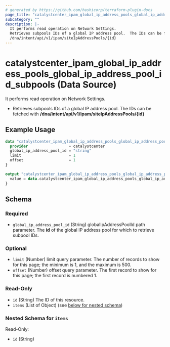 ```yaml
---
# generated by https://github.com/hashicorp/terraform-plugin-docs
page_title: "catalystcenter_ipam_global_ip_address_pools_global_ip_address_pool_id_subpools Data Source - terraform-provider-catalystcenter"
subcategory: ""
description: |-
  It performs read operation on Network Settings.
  Retrieves subpools IDs of a global IP address pool.  The IDs can be fetched with
  /dna/intent/api/v1/ipam/siteIpAddressPools/{id}
---
```


# catalystcenter_ipam_global_ip_address_pools_global_ip_address_pool_id_subpools (Data Source)

It performs read operation on Network Settings.

- Retrieves subpools IDs of a global IP address pool.  The IDs can be fetched with
**/dna/intent/api/v1/ipam/siteIpAddressPools/{id}**

## Example Usage

```terraform
data "catalystcenter_ipam_global_ip_address_pools_global_ip_address_pool_id_subpools" "example" {
  provider                  = catalystcenter
  global_ip_address_pool_id = "string"
  limit                     = 1
  offset                    = 1
}

output "catalystcenter_ipam_global_ip_address_pools_global_ip_address_pool_id_subpools_example" {
  value = data.catalystcenter_ipam_global_ip_address_pools_global_ip_address_pool_id_subpools.example.items
}
```

<!-- schema generated by tfplugindocs -->
## Schema

### Required

- `global_ip_address_pool_id` (String) globalIpAddressPoolId path parameter. The **id** of the global IP address pool for which to retrieve subpool IDs.

### Optional

- `limit` (Number) limit query parameter. The number of records to show for this page; the minimum is 1, and the maximum is 500.
- `offset` (Number) offset query parameter. The first record to show for this page; the first record is numbered 1.

### Read-Only

- `id` (String) The ID of this resource.
- `items` (List of Object) (see [below for nested schema](#nestedatt--items))

<a id="nestedatt--items"></a>
### Nested Schema for `items`

Read-Only:

- `id` (String)
